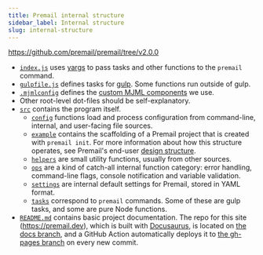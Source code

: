 ```yaml
---
title: Premail internal structure
sidebar_label: Internal structure
slug: internal-structure
---
```


<https://github.com/premail/premail/tree/v2.0.0>

- [`index.js`](https://github.com/premail/premail/blob/v2.0.0/index.js) uses
  [yargs](https://yargs.js.org) to pass tasks and other functions to the
  `premail` command.
- [`gulpfile.js`](https://github.com/premail/premail/blob/v2.0.0/gulpfile.js)
  defines tasks for [gulp](https://gulpjs.com/). Some functions run outside of
  gulp.
- [`.mjmlconfig`](https://github.com/premail/premail/blob/v2.0.0/.mjmlconfig)
  defines the [custom MJML components](/docs/components/summary/) we use.
- Other root-level dot-files should be self-explanatory.
- [`src`](https://github.com/premail/premail/blob/v2.0.0/src) contains the
  program itself.
  - [`config`](https://github.com/premail/premail/blob/v2.0.0/src/config)
    functions load and process configuration from command-line, internal, and
    user-facing file sources.
  - [`example`](https://github.com/premail/premail/blob/v2.0.0/src/example)
    contains the scaffolding of a Premail project that is created with
    `premail init`. For more information about how this structure operates, see
    Premail's end-user
    [design structure](/docs/overview/usage/explore-design-structure/).
  - [`helpers`](https://github.com/premail/premail/blob/v2.0.0/src/helpers) are
    small utility functions, usually from other sources.
  - [`ops`](https://github.com/premail/premail/blob/v2.0.0/src/ops) are a kind
    of catch-all internal function category: error handling, command-line flags,
    console notification and variable validation.
  - [`settings`](https://github.com/premail/premail/blob/v2.0.0/src/settings)
    are internal default settings for Premail, stored in YAML format.
  - [`tasks`](https://github.com/premail/premail/blob/v2.0.0/src/tasks)
    correspond to `premail` commands. Some of these are gulp tasks, and some are
    pure Node functions.
- [`README.md`](https://github.com/premail/premail/blob/v2.0.0/README.md)
  contains basic project documentation. The repo for this site
  (https://premail.dev), which is built with
  [Docusaurus](https://docusaurus.io/), is located on
  [the docs branch](https://github.com/premail/premail/tree/docs), and a GitHub
  Action automatically deploys it to
  [the gh-pages branch](https://github.com/premail/premail/tree/gh-pages) on
  every new commit.

